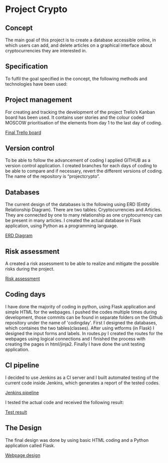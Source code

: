 # Project Crypto



## Concept

The main goal of this project is to create a database accessible online, in which users can add, and delete articles on a graphical interface about cryptocurrencies they are interested in.

## Specification

To fulfil the goal specified in the concept, the following methods and technologies have been used:

## Project management

For creating and tracking the development of the project Trello’s Kanban board has been used. It contains user stories and the colour coded MOSCOW prioritisation of the elements from day 1 to the last day of coding.

[Final Trello board](https://github.com/AttilaTr/projectcrypto/blob/documentation/Trello4.png)

## Version control

To be able to follow the advancement of coding I applied GITHUB as a version control application. I created branches for each days of coding to be able to compare and if necessary, revert the different versions of coding. The name of the repository is “projectcrypto”.

## Databases

The current design of the databases is the following using ERD (Entity Relationship Diagram).
There are two tables: Cryptocurrencies and Articles. They are connected by one to many relationship as one cryptocurrency can be present in many articles.
I created the actual database in Flask application, using Python as a programming language.

[ERD Diagram](https://github.com/AttilaTr/projectcrypto/blob/documentation/DB%20Diagram.png)

## Risk assessment

A created a risk assessment to be able to realize and mitigate the possible risks during the project.

[Risk assessment](https://github.com/AttilaTr/projectcrypto/blob/documentation/Risk%20Assesement%20V2.ods)

## Coding days

I have done the majority of coding in python, using Flask application and simple HTML for the webpages. I pushed the codes multiple times during development, those commits can be found in separate folders on the Github repository under the name of 'codingday'. First I designed the databases, which containes the two tables(classes). After using wtforms (in Flask) I designed the input forms and labels. In routes.py I created the routes for the webpages using logical connections and I finished the process with creating the pages in html/jinja2. Finally I have done the unit testing application. 

## CI pipeline

I decided to use Jenkins as a CI server and I built automated testing of the current code inside Jenkins, which generates a report of the tested codes.

[Jenkins pipeline](https://github.com/AttilaTr/projectcrypto/blob/documentation/CI%20pipeline.png)

I tested the actual code and received the following result:

[Test result](https://github.com/AttilaTr/projectcrypto/blob/documentation/Test%20result.png)

## The Design

The final design was done by using basic HTML coding and a Python application called Flask.

[Webpage design](https://github.com/AttilaTr/projectcrypto/blob/documentation/Webdesign.png)



